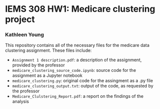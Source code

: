 # IEMS 308 HW1: Medicare clustering project
### Kathleen Young

This repository contains all of the necessary files for the medicare data clustering assignment. These files include:

* `Assignment 1 description.pdf`: a description of the assignment, provided by the professor
* `medicare_clustering_source_code.ipynb`: source code for the assignment as a Jupyter notebook
* `medicare_clustering.py`: original code for the assingment as a .py file
* `medicare_clustering_output.txt`: output of the code, as requested by the professor
* `Medicare_Clulstering_Report.pdf`: a report on the findings of the analysis
